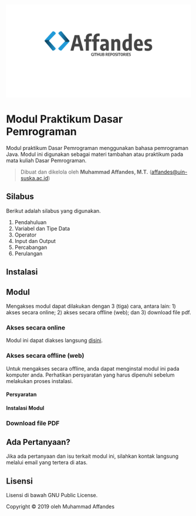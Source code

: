 ![Affandes Logo](docs/image/affrep.png)

# Modul Praktikum Dasar Pemrograman

Modul praktikum Dasar Pemrograman menggunakan bahasa pemrograman Java. Modul ini digunakan sebagai materi tambahan atau praktikum pada mata kuliah Dasar Pemrograman. 

> Dibuat dan dikelola oleh **Muhammad Affandes, M.T.** ([affandes@uin-suska.ac.id]())



## Silabus

Berikut adalah silabus yang digunakan.

1. Pendahuluan
2. Variabel dan Tipe Data
3. Operator
4. Input dan Output
5. Percabangan
6. Perulangan



## Instalasi



## Modul

Mengakses modul dapat dilakukan dengan 3 (tiga) cara, antara lain: 1) akses secara online; 2) akses secara offline (web); dan 3) download file pdf.

### Akses secara online

Modul ini dapat diakses langsung [disini](docs/index.md).



### Akses secara offline (web)

Untuk mengakses secara offline, anda dapat menginstal modul ini pada komputer anda. Perhatikan persyaratan yang harus dipenuhi sebelum melakukan proses instalasi.

#### Persyaratan



#### Instalasi Modul



### Download file PDF



## Ada Pertanyaan?

Jika ada pertanyaan dan isu terkait modul ini, silahkan kontak langsung melalui email yang tertera di atas.



## Lisensi

Lisensi di bawah GNU Public License.

Copyright © 2019 oleh Muhammad Affandes